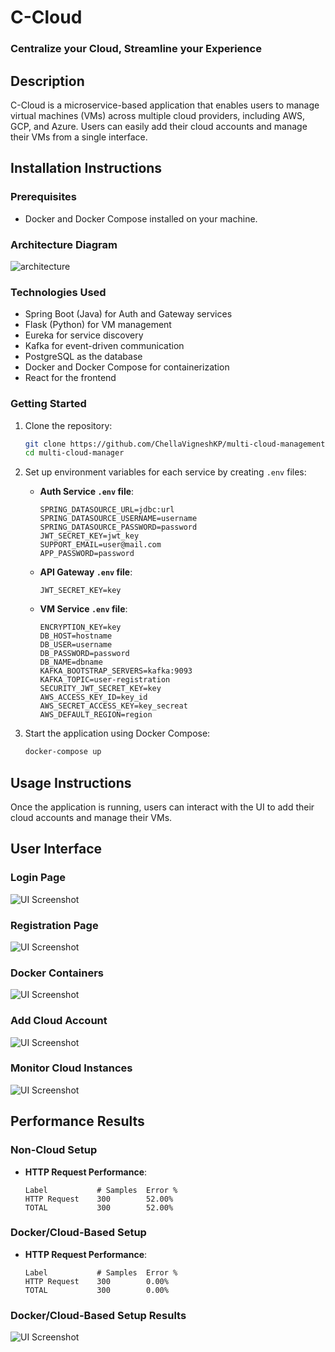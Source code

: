 # C-Cloud

### Centralize your Cloud, Streamline your Experience

## Description
C-Cloud is a microservice-based application that enables users to manage virtual machines (VMs) across multiple cloud providers, including AWS, GCP, and Azure. Users can easily add their cloud accounts and manage their VMs from a single interface.

## Installation Instructions

### Prerequisites
- Docker and Docker Compose installed on your machine.

### Architecture Diagram
![architecture](Archi2.png)

### Technologies Used
- Spring Boot (Java) for Auth and Gateway services
- Flask (Python) for VM management
- Eureka for service discovery
- Kafka for event-driven communication
- PostgreSQL as the database
- Docker and Docker Compose for containerization
- React for the frontend


### Getting Started
1. Clone the repository:
   ```bash
   git clone https://github.com/ChellaVigneshKP/multi-cloud-management.git
   cd multi-cloud-manager
   ```

2. Set up environment variables for each service by creating `.env` files:
   - **Auth Service `.env` file**:
     ```
     SPRING_DATASOURCE_URL=jdbc:url
     SPRING_DATASOURCE_USERNAME=username
     SPRING_DATASOURCE_PASSWORD=password
     JWT_SECRET_KEY=jwt_key
     SUPPORT_EMAIL=user@mail.com
     APP_PASSWORD=password
     ```

   - **API Gateway `.env` file**:
     ```
     JWT_SECRET_KEY=key
     ```

   - **VM Service `.env` file**:
     ```
     ENCRYPTION_KEY=key
     DB_HOST=hostname
     DB_USER=username
     DB_PASSWORD=password
     DB_NAME=dbname
     KAFKA_BOOTSTRAP_SERVERS=kafka:9093
     KAFKA_TOPIC=user-registration
     SECURITY_JWT_SECRET_KEY=key
     AWS_ACCESS_KEY_ID=key_id
     AWS_SECRET_ACCESS_KEY=key_secreat
     AWS_DEFAULT_REGION=region
     ```

3. Start the application using Docker Compose:
   ```bash
   docker-compose up
   ```

## Usage Instructions
Once the application is running, users can interact with the UI to add their cloud accounts and manage their VMs.

## User Interface

### Login Page
![UI Screenshot](login.png)

### Registration Page
![UI Screenshot](registration.png)

### Docker Containers
![UI Screenshot](docker.png)

### Add Cloud Account
![UI Screenshot](addaccount.png)

### Monitor Cloud Instances
![UI Screenshot](cloudinstance.png)

## Performance Results

### Non-Cloud Setup
- **HTTP Request Performance**:
  ```
  Label           # Samples  Error %
  HTTP Request    300        52.00%
  TOTAL           300        52.00%
  ```

### Docker/Cloud-Based Setup
- **HTTP Request Performance**:
  ```
  Label           # Samples  Error %
  HTTP Request    300        0.00%
  TOTAL           300        0.00%
  ```

### Docker/Cloud-Based Setup Results
![UI Screenshot](result.png)
